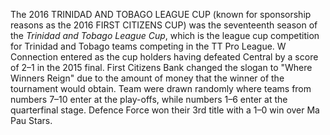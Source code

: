 The 2016 TRINIDAD AND TOBAGO LEAGUE CUP (known for sponsorship reasons as the 2016 FIRST CITIZENS CUP) was the seventeenth season of the _Trinidad and Tobago League Cup_, which is the league cup competition for Trinidad and Tobago teams competing in the TT Pro League. W Connection entered as the cup holders having defeated Central by a score of 2–1 in the 2015 final. First Citizens Bank changed the slogan to "Where Winners Reign" due to the amount of money that the winner of the tournament would obtain. Team were drawn randomly where teams from numbers 7–10 enter at the play-offs, while numbers 1–6 enter at the quarterfinal stage. Defence Force won their 3rd title with a 1–0 win over Ma Pau Stars.
